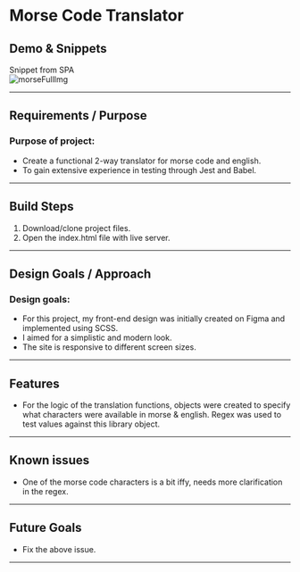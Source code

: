 # Morse Code Translator

## Demo & Snippets

Snippet from SPA \
![morseFullImg](https://github.com/MacleanJS/MorseTranslator/assets/102455846/48142dc4-66d8-4645-b3d5-ee88f0a52c9f)


---

## Requirements / Purpose

###   Purpose of project:
- Create a functional 2-way translator for morse code and english.
- To gain extensive experience in testing through Jest and Babel.

---

## Build Steps

1. Download/clone project files.
2. Open the index.html file with live server. 

---

## Design Goals / Approach

###   Design goals:
- For this project, my front-end design was initially created on Figma and implemented using SCSS. 
- I aimed for a simplistic and modern look.
- The site is responsive to different screen sizes.

---

## Features
- For the logic of the translation functions, objects were created to specify what characters were available in morse & english. Regex was used to test values against this library object. 

---

## Known issues

- One of the morse code characters is a bit iffy, needs more clarification in the regex. 

---

## Future Goals

-   Fix the above issue.

---
